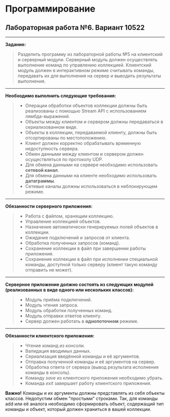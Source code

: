 # Программирование
## Лабораторная работа №6. Вариант 10522

<hr>

**Задание:**

>Разделить программу из лабораторной работы №5 на клиентский и серверный модули. Серверный модуль должен осуществлять выполнение команд по управлению коллекцией. Клиентский модуль должен в интерактивном режиме считывать команды, передавать их для выполнения на сервер и выводить результаты выполнения.

<hr>

**Необходимо выполнить следующие требования:**

> - Операции обработки объектов коллекции должны быть реализованы с помощью Stream API с использованием лямбда-выражений.
> - Объекты между клиентом и сервером должны передаваться в сериализованном виде.
> - Объекты в коллекции, передаваемой клиенту, должны быть отсортированы по местоположению.
> - Клиент должен корректно обрабатывать временную недоступность сервера.
> - Обмен данными между клиентом и сервером должен осуществляться по протоколу UDP.
> - Для обмена данными на сервере необходимо использовать **сетевой канал**.
> - Для обмена данными на клиенте необходимо использовать **датаграммы**.
> - Сетевые каналы должны использоваться в неблокирующем режиме.
<hr>

**Обязанности серверного приложения:**

> - Работа с файлом, хранящим коллекцию.
> - Управление коллекцией объектов.
> - Назначение автоматически генерируемых полей объектов в коллекции.
> - Ожидание подключений и запросов от клиента.
> - Обработка полученных запросов (команд).
> - Сохранение коллекции в файл при завершении работы приложения.
> - Сохранение коллекции в файл при исполнении специальной команды, доступной только серверу (клиент такую команду отправить не может).
<hr>

**Серверное приложение должно состоять из следующих модулей (реализованных в виде одного или нескольких классов):**

> - Модуль приёма подключений.
> - Модуль чтения запроса.
> - Модуль обработки полученных команд.
> - Модуль отправки ответов клиенту.
> - Сервер должен работать в **однопоточном** режиме.
<hr>

**Обязанности клиентского приложения:**

> - Чтение команд из консоли.
> - Валидация вводимых данных.
> - Сериализация введённой команды и её аргументов.
> - Отправка полученной команды и её аргументов на сервер.
> - Обработка ответа от сервера (вывод результата исполнения команды в консоль).
> - Команду _save_ из клиентского приложения необходимо убрать.
> - Команда _exit_ завершает работу клиентского приложения.

**Важно!** Команды и их аргументы должны представлять из себя объекты классов. Недопустим обмен "простыми" строками. Так, для команды add или её аналога необходимо сформировать объект, содержащий тип команды и объект, который должен храниться в вашей коллекции.
